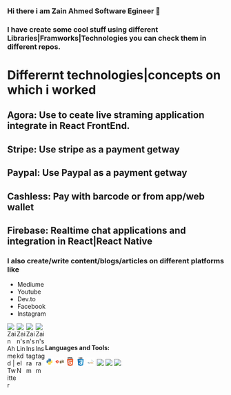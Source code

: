 ### Hi there i am Zain Ahmed Software Egineer  👋

### I have create some cool stuff using different Libraries|Framworks|Technologies you can check them in different repos.

# Differernt technologies|concepts on which i worked

## Agora: Use to ceate live straming application integrate in React FrontEnd.
## Stripe: Use stripe as a payment getway 
## Paypal: Use Paypal as a payment getway
## Cashless: Pay with barcode or from app/web wallet
## Firebase: Realtime chat applications and integration in React|React Native

### I also create/write  content/blogs/articles on different platforms like 
- Mediume
- Youtube
- Dev.to
- Facebook
- Instagram


<a href="https://mobile.twitter.com/zainahmed241995">
  <img align="left" alt="Zain Ahmed | Twitter" width="22px" src="https://cdn.jsdelivr.net/npm/simple-icons@v3/icons/twitter.svg" /> 
</a>
<a href="https://www.linkedin.com/in/zain-ahmed-231349132/">
  <img align="left" alt="Zain's LinkdeIN" width="22px" src="https://cdn.jsdelivr.net/npm/simple-icons@v3/icons/linkedin.svg" />
</a>
<a href="https://www.instagram.com/zainbinfurqan/">
  <img align="left" alt="Zain's Instagram" width="22px" src="https://cdn.jsdelivr.net/npm/simple-icons@v3/icons/instagram.svg" />
</a>
<a href="https://www.facebook.com/zain.ahmed.75491">
  <img align="left" alt="Zain's Instagram" width="22px" src="https://cdn.jsdelivr.net/npm/simple-icons@v3/icons/facebook.svg" />
</a>

<br>
<br>

**Languages and Tools:**  

<code><img height="20" src="https://raw.githubusercontent.com/github/explore/80688e429a7d4ef2fca1e82350fe8e3517d3494d/topics/python/python.png"></code>
<code><img height="20" src="https://raw.githubusercontent.com/github/explore/80688e429a7d4ef2fca1e82350fe8e3517d3494d/topics/git/git.png"></code>
<code><img height="20" src="https://raw.githubusercontent.com/github/explore/80688e429a7d4ef2fca1e82350fe8e3517d3494d/topics/html/html.png"></code>
<code><img height="20" src="https://raw.githubusercontent.com/github/explore/5c058a388828bb5fde0bcafd4bc867b5bb3f26f3/topics/css/css.png"></code>
<code><img height="20" src="https://raw.githubusercontent.com/github/explore/80688e429a7d4ef2fca1e82350fe8e3517d3494d/topics/mysql/mysql.png"></code>
<code><img height="20" src="https://encrypted-tbn0.gstatic.com/images?q=tbn:ANd9GcRnL6RSvqGaQKadF4Q5q2rnCpSrFH1atFw9eVYNarpROZUrqbbtuducsFRacmVkd28DKWw&usqp=CAU"></code>
<code><img height="20" src="https://img.flaticon.com/icons/png/512/919/919825.png?size=1200x630f&pad=10,10,10,10&ext=png&bg=FFFFFFFF"></code>
<code><img height="20" src="https://encrypted-tbn0.gstatic.com/images?q=tbn:ANd9GcSDp9lZQ7-8tsYUfeoiwhSMxqKuJjH_zFTCTiTv4qo0eVbB3NNJ09vSPRIk1KOF6qz3IwE&usqp=CAU"></code>

<!--
**zainbinfurqan/zainbinfurqan** is a ✨ _special_ ✨ repository because its `README.md` (this file) appears on your GitHub profile.


Here are some ideas to get you started:

- 🔭 I’m currently working on ...
- 🌱 I’m currently learning ...
- 👯 I’m looking to collaborate on ...
- 🤔 I’m looking for help with ...
- 💬 Ask me about ...
- 📫 How to reach me: ...
- 😄 Pronouns: ...
- ⚡ Fun fact: ...
-->
